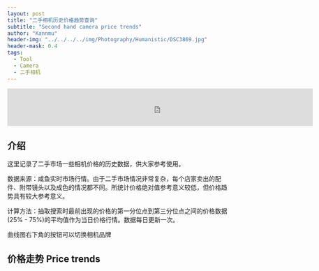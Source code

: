 ```yaml
---
layout: post
title: "二手相机历史价格趋势查询"
subtitle: "Second hand camera price trends"
author: "Kannmu"
header-img: "../../../../img/Photography/Humanistic/DSC3869.jpg"
header-mask: 0.4
tags:
  - Tool
  - Camera
  - 二手相机
---
```


<!-- Latex Support -->
<head>
    <script src="https://cdn.mathjax.org/mathjax/latest/MathJax.js?config=TeX-AMS-MML_HTMLorMML" type="text/javascript"></script>
    <script type="text/x-mathjax-config">
        MathJax.Hub.Config({
            tex2jax: {
            skipTags: ['script', 'noscript', 'style', 'textarea', 'pre'],
            inlineMath: [['$','$']]
            }
        });
    </script>
</head>

<iframe frameborder="no" border="0" marginwidth="0" marginheight="0" width=700 height=86 src="https://music.163.com/outchain/player?type=2&id=1300698999&auto=1&height=66"></iframe>

## 介绍

这里记录了二手市场一些相机价格的历史数据，供大家参考使用。

数据来源：咸鱼实时市场行情。由于二手市场情况非常复杂，每个店家卖出的配件、附带镜头以及成色的情况都不同。所统计价格绝对值参考意义较低，但价格趋势具有较大参考意义。

计算方法：抽取搜索时最前出现的价格的第一分位点到第三分位点之间的价格数据(25% - 75%)的平均值作为当日价格行情。数据每日更新一次。

曲线图右下角的按钮可以切换相机品牌

## 价格走势 Price trends

<head>
    <title>二手相机价格走势</title>
    <!-- 引入Chart.js -->
    <script src="https://cdn.jsdelivr.net/npm/chart.js"></script>
    <!-- 引入zoom插件 -->
    <script src="https://cdn.jsdelivr.net/npm/chartjs-plugin-zoom"></script>
    <style>
        .chart-container {
            position: relative; /* 设置相对定位 */
            width: 800px; /* 设置容器宽度 */
            margin: 0 auto; /* 居中容器 */
        }
        #brandSelect {
            position: absolute; /* 使用绝对定位相对于容器 */
            bottom: 10;       /* 菜单距离容器顶部的距离 */
            right: 0;      /* 菜单距离容器左侧的距离 */
            z-index: 100; /* 确保菜单在图表之上 */
        }
        canvas {
            max-width: 100%;
            height: auto;
        }
    </style>
</head>

<body>
<div class="chart-container">
    <canvas id="cameraChart" width="1920" height="1080"></canvas>
    <select id="brandSelect"></select>
</div>
<script>
// 初始化全局变量
var cameraChart = null;
var defaultBrand = null;
var allData = [];
fetch('../../../../Data/Data.json')
  .then(response => {
    if (response.ok) {
      return response.json();
    }
    throw new Error('Network response was not ok.');
  })
  .then(jsonData => {
    allData = jsonData; // 存储所有数据
    // 动态添加品牌选项到下拉菜单
    var brands = Object.keys(jsonData);
    defaultBrand = brands[0]; 
    var selectElement = document.getElementById('brandSelect');
    brands.forEach(function(brand) {
      var option = document.createElement('option');
      option.value = brand;
      option.textContent = brand;
      selectElement.appendChild(option);
    });
    // 初始化图表
    updateChart(defaultBrand);
  })
  .catch(error => {
    console.error('There has been a problem with your fetch operation:', error);
  });
// 监听下拉菜单变化
document.getElementById('brandSelect').addEventListener('change', function(event) {
  updateChart(event.target.value);
});
function updateChart(selectedBrand) {
  var datasets = [];
  var brands = Object.keys(allData);
  var maxPricesLength = 0;
  var currentDate = new Date();
  lastHue = 170;
  brands.forEach(function(brand) {
    if (selectedBrand === 'all' || brand === selectedBrand) {
      var cameras = allData[brand];
      var cameraNames = Object.keys(cameras);
      cameraNames.forEach(function(cameraName) {
        var prices = cameras[cameraName];
        var color = getPairedColor();
        datasets.push({
          label: cameraName,
          data: prices,
          borderColor: color,
          backgroundColor: color.replace(')', ', 0.5)').replace('hsl', 'hsla'),
          tension: 0.3
        });
        if (prices.length > maxPricesLength) {
          maxPricesLength = prices.length;
        }
      });
    }
  });
  var labels = [];
  for (var i = 0; i < maxPricesLength; i++) {
    var date = new Date(currentDate);
    date.setDate(currentDate.getDate() - i);
    labels.unshift(date.toISOString().split('T')[0]);
  }
  // 如果图表已经存在，则更新数据
  if (cameraChart !== null) {
    cameraChart.data.datasets = datasets;
    cameraChart.data.labels = labels;
    cameraChart.update();
  } else {
    // 否则创建新的图表实例
    var ctx = document.getElementById('cameraChart').getContext('2d');
    cameraChart = new Chart(ctx, {
      type: 'line',
      data: {
        labels: labels,
        datasets: datasets
      },
      options: {
        responsive: true,
        title: {
          display: true,
          text: '价格走势图'
        },
        scales: {
            x:{
                title: {
                    display: true,
                    text: '日期 Date'
                }
            },
            y: {
                beginAtZero: false,
                title: {
                    display: true,
                    text: '价格 Price (CNY)'
                }
            }
        },
        tooltips: {
          enabled: true
        },
        plugins: {
          zoom: {
            pan: {
              enabled: true,
              mode: 'x',
              speed: 20,
              threshold: 5
            },
            zoom: {
              wheel: {
                enabled: true
              },
              pinch: {
                enabled: true
              },
              mode: 'x'
            }
          }
        }
      }
    });
  }
}
function getRandomColor() {
  var hue = Math.floor((Math.random()-0.5) * 50 + 190);
  var saturation = 60;
  var lightness = 50;
  return 'hsl(' + hue + ', ' + saturation + '%, ' + lightness + '%)';
}
let lastHue = 0;
function getPairedColor() {
  // 定义色轮上的颜色间隔，例如每隔30度
  const hueStep = 20;
  // 计算下一个色调值
  lastHue = (lastHue + hueStep) % 360;
  // 使用固定饱和度和亮度值，确保颜色可以搭配
  const saturation = 60; // 饱和度
  const lightness = 60; // 亮度
  // 返回新的颜色
  return `hsl(${lastHue},${saturation}%, ${lightness}%)`;
}
</script>
</body>
